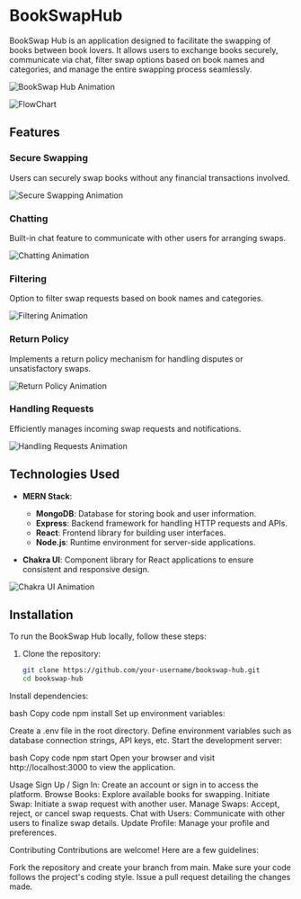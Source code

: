 # BookSwapHub

BookSwap Hub is an application designed to facilitate the swapping of books between book lovers. It allows users to exchange books securely, communicate via chat, filter swap options based on book names and categories, and manage the entire swapping process seamlessly.

![BookSwap Hub Animation](https://example.com/bookswap-hub-animation.gif)

![FlowChart](https://github.com/user-attachments/assets/2ec5b4f8-bdf1-4a18-a369-7af3108a8349)


## Features

### Secure Swapping

Users can securely swap books without any financial transactions involved.

![Secure Swapping Animation](https://example.com/secure-swapping-animation.gif)

### Chatting

Built-in chat feature to communicate with other users for arranging swaps.

![Chatting Animation](https://example.com/chatting-animation.gif)

### Filtering

Option to filter swap requests based on book names and categories.

![Filtering Animation](https://example.com/filtering-animation.gif)

### Return Policy

Implements a return policy mechanism for handling disputes or unsatisfactory swaps.

![Return Policy Animation](https://example.com/return-policy-animation.gif)

### Handling Requests

Efficiently manages incoming swap requests and notifications.

![Handling Requests Animation](https://example.com/handling-requests-animation.gif)

## Technologies Used

- **MERN Stack**:
  - **MongoDB**: Database for storing book and user information.
  - **Express**: Backend framework for handling HTTP requests and APIs.
  - **React**: Frontend library for building user interfaces.
  - **Node.js**: Runtime environment for server-side applications.

- **Chakra UI**: Component library for React applications to ensure consistent and responsive design.

![Chakra UI Animation](https://example.com/chakra-ui-animation.gif)

## Installation

To run the BookSwap Hub locally, follow these steps:

1. Clone the repository:

   ```bash
   git clone https://github.com/your-username/bookswap-hub.git
   cd bookswap-hub
Install dependencies:

bash
Copy code
npm install
Set up environment variables:

Create a .env file in the root directory.
Define environment variables such as database connection strings, API keys, etc.
Start the development server:

bash
Copy code
npm start
Open your browser and visit http://localhost:3000 to view the application.

Usage
Sign Up / Sign In: Create an account or sign in to access the platform.
Browse Books: Explore available books for swapping.
Initiate Swap: Initiate a swap request with another user.
Manage Swaps: Accept, reject, or cancel swap requests.
Chat with Users: Communicate with other users to finalize swap details.
Update Profile: Manage your profile and preferences.

Contributing
Contributions are welcome! Here are a few guidelines:

Fork the repository and create your branch from main.
Make sure your code follows the project's coding style.
Issue a pull request detailing the changes made.
